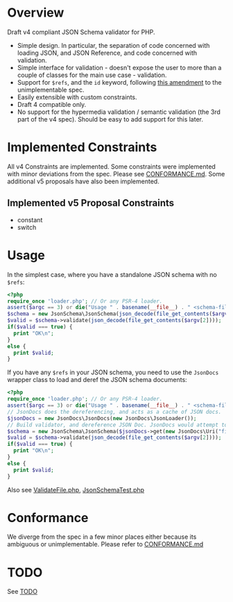 # Overview
Draft v4 compliant JSON Schema validator for PHP.

  * Simple design. In particular, the separation of code concerned with loading JSON, and JSON Reference, and code concerned with validation.
  * Simple interface for validation - doesn't expose the user to more than a couple of classes for the main use case - validation.
  * Support for `$refs`, and the `id` keyword, following [this amendment](https://github.com/json-schema/json-schema/wiki/The-%22id%22-conundrum#how-to-fix-that) to the unimplementable spec.
  * Easily extensible with custom constraints.
  * Draft 4 compatible only.
  * No support for the hypermedia validation / semantic validation (the 3rd part of the v4 spec). Should be easy to add support for this later.

# Implemented Constraints
All v4 Constraints are implemented. Some constraints were implemented with minor deviations from the spec. Please see [CONFORMANCE.md](CONFORMANCE.md). Some additional v5 proposals have also been implemented.


## Implemented v5 Proposal Constraints

  * constant
  * switch

# Usage
In the simplest case, where you have a standalone JSON schema with no `$refs`:

```php
<?php
require_once 'loader.php'; // Or any PSR-4 loader.
assert($argc == 3) or die("Usage " . basename(__file__) . " <schema-file> <json-file>\n");
$schema = new JsonSchema\JsonSchema(json_decode(file_get_contents($argv[1])));
$valid = $schema->validate(json_decode(file_get_contents($argv[2])));
if($valid === true) {
  print "OK\n";
}
else {
  print $valid;
}
```

If you have any `$refs` in your JSON schema, you need to use the `JsonDocs` wrapper class to load and deref the JSON schema documents:

```php
<?php
require_once 'loader.php'; // Or any PSR-4 loader.
assert($argc == 3) or die("Usage " . basename(__file__) . " <schema-file> <json-file>\n");
// JsonDocs does the dereferencing, and acts as a cache of JSON docs.
$jsonDocs = new JsonDocs\JsonDocs(new JsonDocs\JsonLoader());
// Build validator, and dereference JSON Doc. JsonDocs would attempt to load from URI if 2nd arg not passed.
$schema = new JsonSchema\JsonSchema($jsonDocs->get(new JsonDocs\Uri("file:///tmp/fake.json"), file_get_contents($argv[1])));
$valid = $schema->validate(json_decode(file_get_contents($argv[2])));
if($valid === true) {
  print "OK\n";
}
else {
  print $valid;
}
```

Also see [ValidateFile.php](tests-informal/ValidateFile.php), [JsonSchemaTest.php](tests-informal/JsonSchemaTest.php)

# Conformance
We diverge from the spec in a few minor places either because its ambiguous or unimplementable. Please refer to [CONFORMANCE.md](CONFORMANCE.md)

# TODO
See [TODO](docs/TODO.md)
